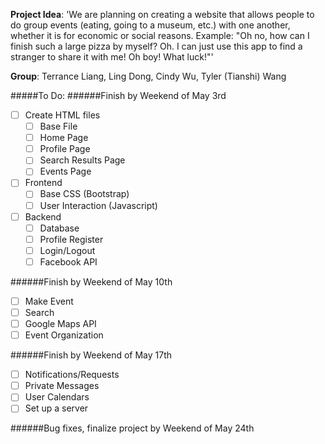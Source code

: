 **Project Idea**: 'We are planning on creating a website that allows people to do group events (eating, going to a museum, etc.) with one another, whether it is for economic or social reasons.
Example: "Oh no, how can I finish such a large pizza by myself? Oh. I can just use this app to find a stranger to share it with me! Oh boy! What luck!"'

**Group**: Terrance Liang, Ling Dong, Cindy Wu, Tyler (Tianshi) Wang

#####To Do:
######Finish by Weekend of May 3rd
- [ ] Create HTML files
  -  [ ] Base File
  -  [ ] Home Page
  -  [ ] Profile Page
  -  [ ] Search Results Page
  -  [ ] Events Page
- [ ] Frontend
  -  [ ] Base CSS (Bootstrap)
  -  [ ] User Interaction (Javascript)
- [ ] Backend
  -  [ ] Database  
  -  [ ] Profile Register
  -  [ ] Login/Logout
  -  [ ] Facebook API

######Finish by Weekend of May 10th

  -  [ ] Make Event
  -  [ ] Search
  -  [ ] Google Maps API
  -  [ ] Event Organization

######Finish by Weekend of May 17th

  -  [ ] Notifications/Requests
  -  [ ] Private Messages
  -  [ ] User Calendars
- [ ] Set up a server

######Bug fixes, finalize project by Weekend of May 24th
